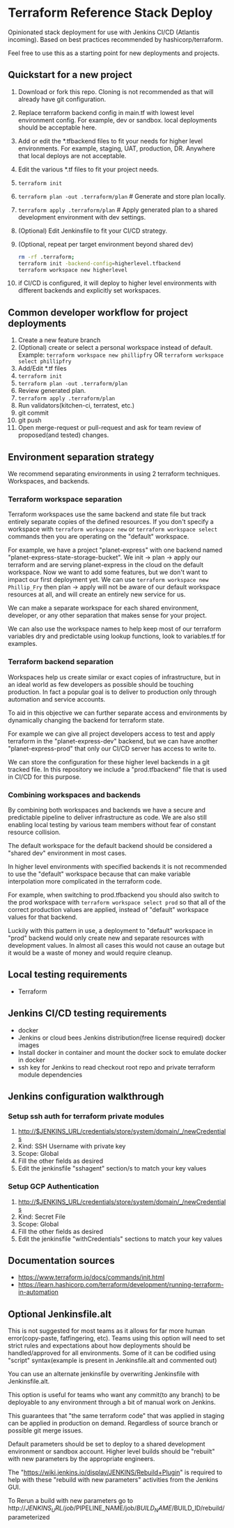 # Terraform Reference Stack Deploy

Opinionated stack deployment for use with Jenkins CI/CD (Atlantis incoming). Based on best practices recommended by hashicorp/terraform.

Feel free to use this as a starting point for new deployments and projects.

## Quickstart for a new project

1. Download or fork this repo. Cloning is not recommended as that will already have git configuration.
1. Replace terraform backend config in main.tf with lowest level environment config. For example, dev or sandbox. local deployments should be acceptable here.
1. Add or edit the \*.tfbackend files to fit your needs for higher level environments. For example, staging, UAT, production, DR. Anywhere that local deploys are not acceptable.
1. Edit the various \*.tf files to fit your project needs.
1. `terraform init`
1. `terraform plan -out .terraform/plan` # Generate and store plan locally.
1. `terraform apply .terraform/plan` # Apply generated plan to a shared development environment with dev settings.
1. (Optional) Edit Jenkinsfile to fit your CI/CD strategy.
1. (Optional, repeat per target environment beyond shared dev)

   ```bash
   rm -rf .terraform;
   terraform init -backend-config=higherlevel.tfbackend
   terraform workspace new higherlevel
   ```

1. if CI/CD is configured, it will deploy to higher level environments with different backends and explicitly set workspaces.

## Common developer workflow for project deployments

1. Create a new feature branch
1. (Optional) create or select a personal workspace instead of default. Example: `terraform workspace new phillipfry` OR `terraform workspace select phillipfry`
1. Add/Edit \*.tf files
1. `terraform init`
1. `terraform plan -out .terraform/plan`
1. Review generated plan.
1. `terraform apply .terraform/plan`
1. Run validators(kitchen-ci, terratest, etc.)
1. git commit
1. git push
1. Open merge-request or pull-request and ask for team review of proposed(and tested) changes.

## Environment separation strategy

We recommend separating environments in using 2 terraform techniques. Workspaces, and backends.

### Terraform workspace separation

Terraform workspaces use the same backend and state file but track entirely separate copies of the defined resources. If you don't specify a workspace with `terraform workspace new` or `terraform workspace select` commands then you are operating on the "default" workspace.

For example, we have a project "planet-express" with one backend named "planet-express-state-storage-bucket". We init -> plan -> apply our terraform and are serving planet-express in the cloud on the default workspace. Now we want to add some features, but we don't want to impact our first deployment yet. We can use `terraform workspace new Phillip_Fry` then plan -> apply will not be aware of our default workspace resources at all, and will create an entirely new service for us.

We can make a separate workspace for each shared environment, developer, or any other separation that makes sense for your project.

We can also use the workspace names to help keep most of our terraform variables dry and predictable using lookup functions, look to variables.tf for examples.

### Terraform backend separation

Workspaces help us create similar or exact copies of infrastructure, but in an ideal world as few developers as possible should be touching production. In fact a popular goal is to deliver to production only through automation and service accounts.

To aid in this objective we can further separate access and environments by dynamically changing the backend for terraform state.

For example we can give all project developers access to test and apply terraform in the "planet-express-dev" backend, but we can have another "planet-express-prod" that only our CI/CD server has access to write to.

We can store the configuration for these higher level backends in a git tracked file. In this repository we include a "prod.tfbackend" file that is used in CI/CD for this purpose.

### Combining workspaces and backends

By combining both workspaces and backends we have a secure and predictable pipeline to deliver infrastructure as code. We are also still enabling local testing by various team members without fear of constant resource collision.

The default workspace for the default backend should be considered a "shared dev" environment in most cases.

In higher level environments with specified backends it is not recommended to use the "default" workspace because that can make variable interpolation more complicated in the terraform code.

For example, when switching to prod.tfbackend you should also switch to the prod workspace with `terraform workspace select prod` so that all of the correct production values are applied, instead of "default" workspace values for that backend.

Luckily with this pattern in use, a deployment to "default" workspace in "prod" backend would only create new and separate resources with development values. In almost all cases this would not cause an outage but it would be a waste of money and would require cleanup.

## Local testing requirements

- Terraform

## Jenkins CI/CD testing requirements

- docker
- Jenkins or cloud bees Jenkins distribution(free license required) docker images
- Install docker in container and mount the docker sock to emulate docker in docker
- ssh key for Jenkins to read checkout root repo and private terraform module dependencies

## Jenkins configuration walkthrough

### Setup ssh auth for terraform private modules

1. <http://$JENKINS_URL/credentials/store/system/domain/_/newCredentials>
1. Kind: SSH Username with private key
1. Scope: Global
1. Fill the other fields as desired
1. Edit the jenkinsfile "sshagent" section/s to match your key values

### Setup GCP Authentication

1. <http://$JENKINS_URL/credentials/store/system/domain/_/newCredentials>
1. Kind: Secret File
1. Scope: Global
1. Fill the other fields as desired
1. Edit the jenkinsfile "withCredentials" sections to match your key values

## Documentation sources

- <https://www.terraform.io/docs/commands/init.html>
- <https://learn.hashicorp.com/terraform/development/running-terraform-in-automation>

## Optional Jenkinsfile.alt

This is not suggested for most teams as it allows for far more human error(copy-paste, fatfingering, etc). Teams using this option will need to set strict rules and expectations about how deployments should be handled/approved for all environments. Some of it can be codified using "script" syntax(example is present in Jenkinsfile.alt and commented out)

You can use an alternate jenkinsfile by overwriting Jenkinsfile with Jenkinsfile.alt.

This option is useful for teams who want any commit(to any branch) to be deployable to any environment through a bit of manual work on Jenkins.

This guarantees that "the same terraform code" that was applied in staging can be applied in production on demand. Regardless of source branch or possible git merge issues.

Default parameters should be set to deploy to a shared development environment or sandbox account. Higher level builds should be "rebuilt" with new parameters by the appropriate engineers.

The "https://wiki.jenkins.io/display/JENKINS/Rebuild+Plugin" is required to help with these "rebuild with new parameters" activities from the Jenkins GUI.

To Rerun a build with new parameters go to http://$JENKINS_URL/job/$PIPELINE_NAME/job/$BUILD_NAME/$BUILD_ID/rebuild/parameterized
